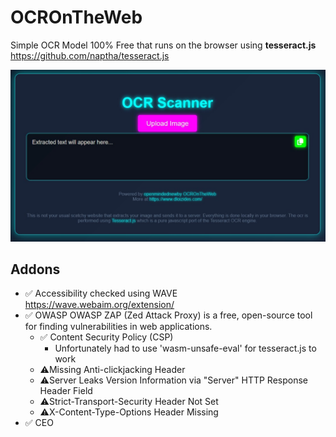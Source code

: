 # OCROnTheWeb
Simple OCR Model 100% Free that runs on the browser using **tesseract.js** https://github.com/naptha/tesseract.js

![alt text](ocr-scanner-preview.jpg)

## Addons

- ✅ Accessibility checked using WAVE https://wave.webaim.org/extension/
- ✅ OWASP OWASP ZAP (Zed Attack Proxy) is a free, open-source tool for finding vulnerabilities in web applications.
  - ✅ Content Security Policy (CSP)
    - Unfortunately had to use 'wasm-unsafe-eval' for tesseract.js to work
  - ⚠️Missing Anti-clickjacking Header
  - ⚠️Server Leaks Version Information via "Server" HTTP Response Header Field
  - ⚠️Strict-Transport-Security Header Not Set
  - ⚠️X-Content-Type-Options Header Missing
- ✅ CEO